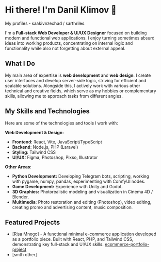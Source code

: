 # Hi there! I'm Danil Klimov 👋
My profiles - saakivnzechad / sarthriles

I'm a **Full-stack Web Developer & UI/UX Designer** focused on building modern and functional web applications. I enjoy turning sometimes absurd ideas into working products, concentrating on internal logic and functionality while also not forgetting about external appeal.

## What I Do

My main area of expertise is **web development** and **web design**. I create user interfaces and develop server-side logic, striving for efficient and scalable solutions.
Alongside this, I actively work with various other technical and creative fields, which serve as my hobbies or complementary skills, allowing me to approach tasks from different angles.

## My Skills and Technologies

Here are some of the technologies and tools I work with:

**Web Development & Design:**
* **Frontend:** React, Vite, JavaScript/TypeScript
* **Backend:** Node.js, PHP (Laravel)
* **Styling:** Tailwind CSS
* **UI/UX:** Figma, Photoshop, Pixso, Illustrator

**Other Areas:**
* **Python Development:** Developing Telegram bots, scripting, working with pygame, numpy, pandas, experimenting with ComfyUI nodes.
* **Game Development:** Experience with Unity and Godot.
* **3D Graphics:** Photorealistic modeling and visualization in Cinema 4D / Blender.
* **Multimedia:** Photo restoration and editing (Photoshop), video editing, creating promo and advertising content, music composition.

## Featured Projects

* [Risa Mnogo] - A functional minimal e-commerce application developed as a portfolio piece. Built with React, PHP, and Tailwind CSS, demonstrating key full-stack and UI/UX skills.
  [ecommerce-portfolio-project](https://github.com/saakivnzechad/ecommerce-portfolio-project)
* [smth other]
